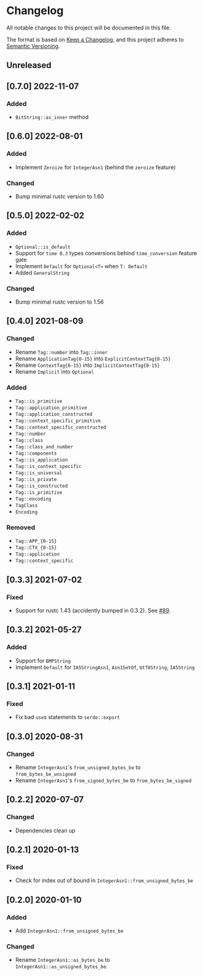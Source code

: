 # Changelog

All notable changes to this project will be documented in this file.

The format is based on [Keep a Changelog](https://keepachangelog.com/en/1.0.0/),
and this project adheres to [Semantic Versioning](https://semver.org/spec/v2.0.0.html).

## Unreleased

## [0.7.0] 2022-11-07

### Added

- `BitString::as_inner` method

## [0.6.0] 2022-08-01

### Added

- Implement `Zeroize` for `IntegerAsn1` (behind the `zeroize` feature)

### Changed

- Bump minimal rustc version to 1.60

## [0.5.0] 2022-02-02

### Added

- `Optional::is_default`
- Support for `time 0.3` types conversions behind `time_conversion` feature gate
- Implement `Default` for `Optional<T>` when `T: Default`
- Added `GeneralString`

### Changed

- Bump minimal rustc version to 1.56

## [0.4.0] 2021-08-09

### Changed

- Rename `Tag::number` into `Tag::inner`
- Rename `ApplicationTag{0-15}` into `ExplicitContextTag{0-15}`
- Rename `ContextTag{0-15}` into `ImplicitContextTag{0-15}`
- Rename `Implicit` into `Optional`

### Added

- `Tag::is_primitive`
- `Tag::application_primitive`
- `Tag::application_constructed`
- `Tag::context_specific_primitive`
- `Tag::context_specific_constructed`
- `Tag::number`
- `Tag::class`
- `Tag::class_and_number`
- `Tag::components`
- `Tag::is_application`
- `Tag::is_context_specific`
- `Tag::is_universal`
- `Tag::is_private`
- `Tag::is_constructed`
- `Tag::is_primitive`
- `Tag::encoding`
- `TagClass`
- `Encoding`

### Removed

- `Tag::APP_{0-15}`
- `Tag::CTX_{0-15}`
- `Tag::application`
- `Tag::context_specific`

## [0.3.3] 2021-07-02

### Fixed

- Support for rustc 1.43 (accidently bumped in 0.3.2). See [#89](https://github.com/Devolutions/picky-rs/issues/89).

## [0.3.2] 2021-05-27

### Added

- Support for `BMPString`
- Implement `Default` for `IA5StringAsn1`, `Asn1SetOf`, `Utf8String`, `IA5String`

## [0.3.1] 2021-01-11

### Fixed

- Fix bad `use`s statements to `serde::export`

## [0.3.0] 2020-08-31

### Changed

- Rename `IntegerAsn1`'s `from_unsigned_bytes_be` to `from_bytes_be_unsigned`
- Rename `IntegerAsn1`'s `from_signed_bytes_be` to `from_bytes_be_signed`

## [0.2.2] 2020-07-07

### Changed

- Dependencies clean up

## [0.2.1] 2020-01-13

### Fixed

- Check for index out of bound in `IntegerAsn1::from_unsigned_bytes_be`

## [0.2.0] 2020-01-10

### Added

- Add `IntegerAsn1::from_unsigned_bytes_be`

### Changed

- Rename `IntegerAsn1::as_bytes_be` to `IntegerAsn1::as_unsigned_bytes_be`.
